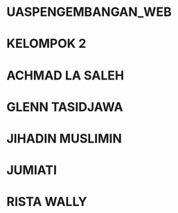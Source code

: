 # UASPENGEMBANGAN_WEB
# KELOMPOK 2
# ACHMAD LA SALEH
# GLENN TASIDJAWA
# JIHADIN MUSLIMIN
# JUMIATI
# RISTA WALLY
